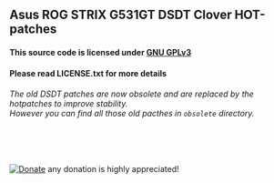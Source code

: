 ## Asus ROG STRIX G531GT DSDT Clover HOT-patches

#### This source code is licensed under [GNU GPLv3](https://www.gnu.org/licenses/gpl-3.0.html#preamble)
#### Please read LICENSE.txt for more details

###### The old DSDT patches are now obsolete and are replaced by the hotpatches to improve stability. <br> However you can find all those old pacthes in `obsolete` directory.

<br><br>

[![Donate](https://img.shields.io/badge/Donate-PayPal-green.svg)](https://paypal.me/serdeliuk) any donation is highly appreciated!
